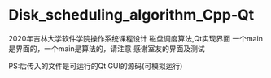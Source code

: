 # Disk_scheduling_algorithm_Cpp-Qt
2020年吉林大学软件学院操作系统课程设计
磁盘调度算法,Qt实现界面
一个main是界面的，一个main是算法的，请注意
感谢室友的界面及测试

PS:后传入的文件是可运行的Qt GUI的源码(可模拟运行)
